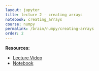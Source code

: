 ```yaml
---
layout: jupyter
title: lecture 2 - creating arrays
notebook: creating_arrays
course: numpy
permalink: /brain/numpy/creating-arrays
order: 2
---
```


**Resources:**
- [Lecture Video](https://youtu.be/TKoRXk_Wzog?feature=shared)
- [Notebook](/assets/notebooks/creating_arrays.ipynb)
